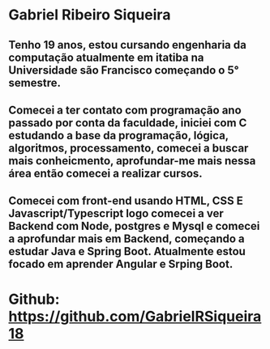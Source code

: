 # Gabriel Ribeiro Siqueira

## Tenho 19 anos, estou cursando engenharia da computação atualmente em itatiba na Universidade são Francisco começando o 5° semestre. 
## Comecei a ter contato com programação ano passado por conta da faculdade, iniciei com C estudando a base da programação, lógica, algoritmos, processamento, comecei a buscar mais conheicmento, aprofundar-me mais nessa área então comecei a realizar cursos.
## Comecei com front-end usando HTML, CSS E Javascript/Typescript logo comecei a ver Backend com Node, postgres e Mysql e comecei a aprofundar mais em Backend, começando a estudar Java e Spring Boot. Atualmente estou focado em aprender Angular e Srping Boot.

# Github: https://github.com/GabrielRSiqueira18